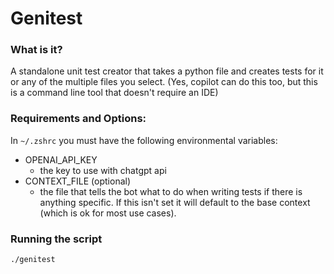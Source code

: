 # Genitest

### What is it?

A standalone unit test creator that takes a python file and creates tests for it or any of the multiple files you select.  (Yes, copilot can do this too, but this is a command line tool that doesn't require an IDE)

### Requirements and Options:

In `~/.zshrc` you must have the following environmental variables:

* OPENAI_API_KEY
	* the key to use with chatgpt api
* CONTEXT_FILE (optional)
	* the file that tells the bot what to do when writing tests if there is anything specific.  If this isn't set it will default to the base context (which is ok for most use cases).

### Running the script

```
./genitest
```


